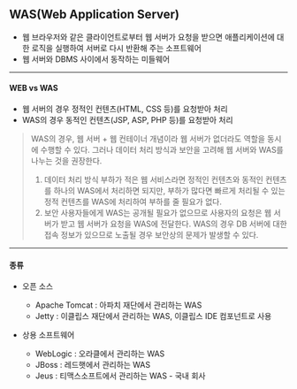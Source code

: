 ## WAS(Web Application Server)

- 웹 브라우저와 같은 클라이언트로부터 웹 서버가 요청을 받으면 애플리케이션에 대한 로직을 실행하여 서버로 다시 반환해 주는 소프트웨어
- 웹 서버와 DBMS 사이에서 동작하는 미들웨어

---

#### WEB vs WAS

- 웹 서버의 경우 정적인 컨텐츠(HTML, CSS 등)를 요청받아 처리
- WAS의 경우 동적인 컨텐츠(JSP, ASP, PHP 등)를 요청받아 처리
> WAS의 경우, 웹 서버 + 웹 컨테이너 개념이라 웹 서버가 없더라도 역할을 동시에 수행할 수 있다. 그러나 데이터 처리 방식과 보안을 고려해 웹 서버와 WAS를 나누는 것을 권장한다.
> 1. 데이터 처리 방식
> 부하가 적은 웹 서비스라면 정적인 컨텐츠와 동적인 컨텐츠를 하나의 WAS에서 처리하면 되지만, 부하가 많다면 빠르게 처리될 수 있는 정적 컨텐츠를 WAS에 처리하여 부하를 줄 필요가 없다.
> 2. 보안
> 사용자들에게 WAS는 공개될 필요가 없으므로 사용자의 요청은 웹 서버가 받고 웹 서버가 요청을 WAS에 전달한다.
> WAS의 경우 DB 서버에 대한 접속 정보가 있으므로 노출될 경우 보안상의 문제가 발생할 수 있다.

---

#### 종류

- 오픈 소스
  - Apache Tomcat : 아파치 재단에서 관리하는 WAS
  - Jetty : 이클립스 재단에서 관리하는 WAS, 이클립스 IDE 컴포넌트로 사용

- 상용 소프트웨어
  - WebLogic : 오라클에서 관리하는 WAS
  - JBoss : 레드햇에서 관리하는 WAS
  - Jeus : 티맥스소프트에서 관리하는 WAS - 국내 회사
